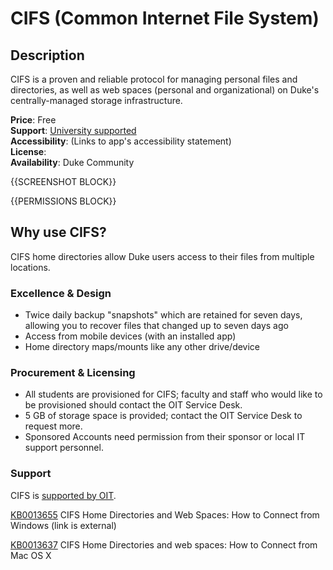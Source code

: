 # CIFS (Common Internet File System)

## Description
CIFS is a proven and reliable protocol for managing personal files and directories, as well as web spaces (personal and organizational) on Duke's centrally-managed storage infrastructure.

**Price**: Free   
**Support**: [University supported](https://oit.duke.edu/what-we-do/applications/cifs)   
**Accessibility**: []()(Links to app's accessibility statement)    
**License**: []()  
**Availability**: Duke Community  

{{SCREENSHOT BLOCK}}


{{PERMISSIONS BLOCK}}

## Why use CIFS?
CIFS home directories allow Duke users access to their files from multiple locations.
<!--
### Pedagogy


#### how it alters relationship between faculty/students

#### learning science

#### affordances
-->
### Excellence & Design
* Twice daily backup "snapshots" which are retained for seven days, allowing you to recover files that changed up to seven days ago
* Access from mobile devices (with an installed app)
* Home directory maps/mounts like any other drive/device
<!--
### Accessibility & Ubiquity

### Openness

### Standards-driven

### Scalable & Sustainable

### Security, Privacy, & Analytics
-->
### Procurement & Licensing
* All students are provisioned for CIFS; faculty and staff who would like to be provisioned should contact the OIT Service Desk.
* 5 GB of storage space is provided; contact the OIT Service Desk to request more.
* Sponsored Accounts need permission from their sponsor or local IT support personnel.

### Support
CIFS is [supported by OIT](https://oit.duke.edu/what-we-do/applications/cifs).

[KB0013655](https://duke.service-now.com/kb_view.do?sysparm_article=KB0013655) CIFS Home Directories and Web Spaces: How to Connect from Windows (link is external)

[KB0013637](https://duke.service-now.com/kb_view.do?sysparm_article=KB0013637) CIFS Home Directories and web spaces: How to Connect from Mac OS X

<!--
### Exclusions
-->
